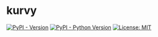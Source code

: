 # kurvy

[![PyPI - Version](https://img.shields.io/pypi/v/kurvy.svg)](https://pypi.org/project/kurvy/)
[![PyPI - Python Version](https://img.shields.io/pypi/pyversions/kurvy.svg)](https://pypi.org/project/kurvy/)
[![License: MIT](https://img.shields.io/badge/license-MIT-C06524)](https://github.com/celerygemini/kurvy/blob/main/LICENSE)
